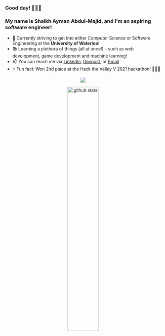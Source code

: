 ### Good day! 👋👋👋

<!-- 
**sabdulmajid/sabdulmajid** is a ✨ _special_ ✨ repository because its `README.md` (this file) appears on your GitHub profile.
-->
### My name is Shaikh Ayman Abdul-Majid, and I'm an aspiring software engineer!

- 💪 Currently striving to get into either Computer Science or Software Engineering at the <b>University of Waterloo</b>!
- 📚 Learning a plethora of things (all at once!) - such as web development, game development and machine learning!
- 📫 You can reach me via [LinkedIn](https://linkedin.com/in/sabdulmajid), [Devpost](https://devpost.com/sabdulmajid), or [Email](mailto:aymanwebsite@outlook.com)
- ⚡ Fun fact: Won 2nd place at the Hack the Valley V 2021 hackathon! 🍁🍁🍁

<p align="center">
  <img src="https://github-readme-stats.vercel.app/api/top-langs/?username=sabdulmajid&layout=center">
</p>

<p align="center">
  <img src="https://github-readme-stats.vercel.app/api?username=sabdulmajid&&show_icons=true&title_color=eeeeee&icon_color=bb2acf&text_color=daf7dc&bg_color=151515" alt="github stats" width="45%">
</p>

